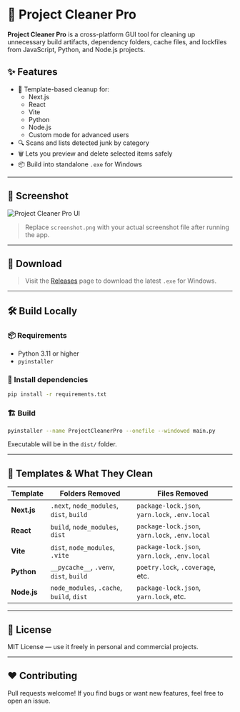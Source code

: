 # 🧹 Project Cleaner Pro

**Project Cleaner Pro** is a cross-platform GUI tool for cleaning up unnecessary build artifacts, dependency folders, cache files, and lockfiles from JavaScript, Python, and Node.js projects.

## ✨ Features

- 📁 Template-based cleanup for:
  - Next.js
  - React
  - Vite
  - Python
  - Node.js
  - Custom mode for advanced users
- 🔍 Scans and lists detected junk by category
- 🗑️ Lets you preview and delete selected items safely
- 📦 Build into standalone `.exe` for Windows

---

## 📸 Screenshot

![Project Cleaner Pro UI](screenshots/screenshot.png)

> Replace `screenshot.png` with your actual screenshot file after running the app.

---

## 🚀 Download

> Visit the [Releases](https://github.com/your-username/project-cleaner-pro/releases) page to download the latest `.exe` for Windows.

---

## 🛠️ Build Locally

### 📦 Requirements

- Python 3.11 or higher
- `pyinstaller`

### 🔧 Install dependencies

```bash
pip install -r requirements.txt
```

### 🏗️ Build

```bash
pyinstaller --name ProjectCleanerPro --onefile --windowed main.py
```

Executable will be in the `dist/` folder.

---

## 📂 Templates & What They Clean

| Template   | Folders Removed                                | Files Removed                         |
|------------|-----------------------------------------------|----------------------------------------|
| **Next.js** | `.next`, `node_modules`, `dist`, `build`      | `package-lock.json`, `yarn.lock`, `.env.local` |
| **React**   | `build`, `node_modules`, `dist`               | `package-lock.json`, `yarn.lock`, `.env.local` |
| **Vite**    | `dist`, `node_modules`, `.vite`               | `package-lock.json`, `yarn.lock`, `.env.local` |
| **Python**  | `__pycache__`, `.venv`, `dist`, `build`       | `poetry.lock`, `.coverage`, etc.       |
| **Node.js** | `node_modules`, `.cache`, `build`, `dist`     | `package-lock.json`, `yarn.lock`, etc. |

---

## 🧠 License

MIT License — use it freely in personal and commercial projects.

---

## ❤️ Contributing

Pull requests welcome! If you find bugs or want new features, feel free to open an issue.
